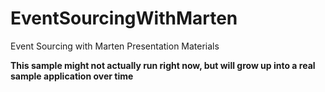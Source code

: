 # EventSourcingWithMarten
Event Sourcing with Marten Presentation Materials

**This sample might not actually run right now, but will grow up into a real sample application over time**
